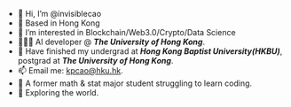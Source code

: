 - 👋 Hi, I’m @invisiblecao
- 🚩 Based in Hong Kong
- 👀 I’m interested in Blockchain/Web3.0/Crypto/Data Science
- 👨🏻‍💻 AI developer @ __*The University of Hong Kong*__.
- 👾 Have finished my undergrad at __*Hong Kong Baptist University(HKBU)*__, postgrad at __*The University of Hong Kong*__.
- 📫 Email me: kpcao@hku.hk.
- 🫡 A former math & stat major student struggling to learn coding.
- 🙌 Exploring the world.
<!---
invisiblecao/invisiblecao is a ✨ special ✨ repository because its `README.md` (this file) appears on your GitHub profile.
You can click the Preview link to take a look at your changes.
--->
